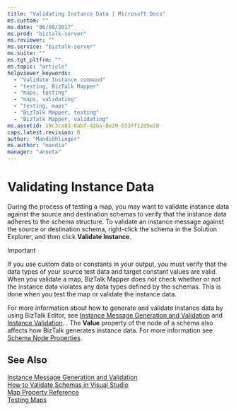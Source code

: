 ```yaml
---
title: "Validating Instance Data | Microsoft Docs"
ms.custom: ""
ms.date: "06/08/2017"
ms.prod: "biztalk-server"
ms.reviewer: ""
ms.service: "biztalk-server"
ms.suite: ""
ms.tgt_pltfrm: ""
ms.topic: "article"
helpviewer_keywords: 
  - "Validate Instance command"
  - "testing, BizTalk Mapper"
  - "maps, testing"
  - "maps, validating"
  - "testing, maps"
  - "BizTalk Mapper, testing"
  - "BizTalk Mapper, validating"
ms.assetid: 19c3ca83-0abf-42ba-8e29-653ff12d5e20
caps.latest.revision: 8
author: "MandiOhlinger"
ms.author: "mandia"
manager: "anneta"
---
```

# Validating Instance Data
During the process of testing a map, you may want to validate instance data against the source and destination schemas to verify that the instance data adheres to the schema structure. To validate an instance message against the source or destination schema, right-click the schema in the Solution Explorer, and then click **Validate Instance**.  
  
> [!IMPORTANT]
>  If you use custom data or constants in your output, you must verify that the data types of your source test data and target constant values are valid. When you validate a map, BizTalk Mapper does not check whether or not the instance data violates any data types defined by the schemas. This is done when you test the map or validate the instance data.  
  
 For more information about how to generate and validate instance data by using BizTalk Editor, see [Instance Message Generation and Validation](../core/instance-message-generation-and-validation.md) and [Instance Validation](../core/instance-validation.md). . The **Value** property of the node of a schema also affects how BizTalk generates instance data. For more information see [Schema Node Properties](../core/schema-node-properties.md).  
  
## See Also  
 [Instance Message Generation and Validation](../core/instance-message-generation-and-validation.md)   
 [How to Validate Schemas in Visual Studio](../core/how-to-validate-schemas-in-visual-studio.md)   
 [Map Property Reference](../core/map-property-reference.md)   
 [Testing Maps](../core/testing-maps.md)